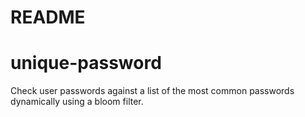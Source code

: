 README
=======
# unique-password
Check user passwords against a list of the most common passwords dynamically using a bloom filter.
